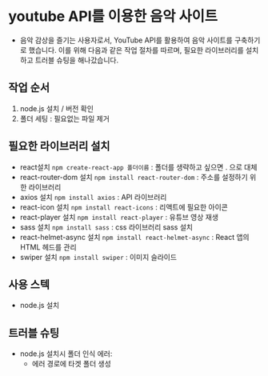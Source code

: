 # youtube API를 이용한 음악 사이트
- 음악 감상을 즐기는 사용자로서, YouTube API를 활용하여 음악 사이트를 구축하기로 했습니다. 이를 위해 다음과 같은 작업 절차를 따르며, 필요한 라이브러리를 설치하고 트러블 슈팅을 해나갔습니다.

## 작업 순서
1. node.js 설치 / 버전 확인
2. 폴더 세팅 : 필요없는 파일 제거

## 필요한 라이브러리 설치
- react설치 `npm create-react-app 폴더이름` : 폴더를 생략하고 싶으면 . 으로 대체
- react-router-dom 설치 `npm install react-router-dom` : 주소를 설정하기 위한 라이브러리
- axios 설치 `npm install axios` : API 라이브러리
- react-icon 설치 `npm install react-icons` : 리액트에 필요한 아이콘
- react-player 설치 `npm install react-player` : 유튜브 영상 재생
- sass 설치 `npm install sass` : css 라이브러리 sass 설치
- react-helmet-async 설치 `npm install react-helmet-async` : React 앱의 HTML 헤드를 관리
- swiper 설치 `npm install swiper` : 이미지 슬라이드

## 사용 스텍
- node.js 설치

## 트러블 슈팅
- node.js 설치시 폴더 인식 에러:
    - 에러 경로에 타겟 폴더 생성 